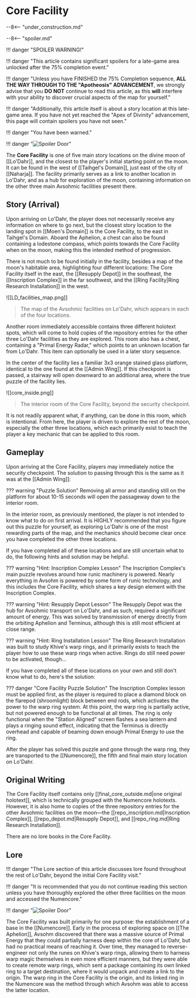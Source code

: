 # Core Facility

--8<-- "under_construction.md"

--8<-- "spoiler.md"

!!! danger "SPOILER WARNING!"

!!! danger "This article contains significant spoilers for a late-game area unlocked after the 75% completion event."

!!! danger "Unless you have FINISHED the 75% Completion sequence, **ALL THE WAY THROUGH TO THE "Apotheosis" ADVANCEMENT**, we strongly advise that you **DO NOT** continue to read this article, as this **will** interfere with your ability to discover crucial aspects of the map for yourself."

!!! danger "Additionally, this article itself is about a story location at this late-game area. If you have not yet reached the "Apex of Divinity" advancement, this page will contain spoilers you have not seen."

!!! danger "You have been warned."

!!! danger "![Spoiler Door](/assets/img/spoiler_door.png)"

The **Core Facility** is one of five main story locations on the divine moon of [[Lo'Dahr]], and the closest to the player's initial starting point on the moon. It can be found in the west of [[Taihgel's Domain]], just east of the city of [[Naharja]]. The facility primarily serves as a link to another location in Lo'Dahr, and as a hub for exploration of the moon, containing information on the other three main Avsohmic facilities present there.

## Story (Arrival)
Upon arriving on Lo'Dahr, the player does not necessarily receive any information on where to go next, but the closest story location to the landing spot in [[Moen's Domain]] is the Core Facility, to the east in Taihgel's Domain. Aboard the Aphelion, a chest can also be found containing a lodestone compass, which points towards the Core Facility when on the moon, making this the intended method of progression.

There is not much to be found initially in the facility, besides a map of the moon's habitable area, highlighting four different locations: The Core Facility itself in the east, the [[Resupply Depot]] in the southeast, the [[Inscription Complex]] in the far southwest, and the [[Ring Facility|Ring Research Installation]] in the west.

![[LD_facilities_map.png]]
> The map of the Avsohmic facilities on Lo'Dahr, which appears in each of the four locations.

Another room immediately accessible contains three different holotext spots, which will come to hold copies of the repository entries for the other three Lo'Dahr facilities as they are explored. This room also has a chest, containing a "Primal Energy Radar," which points to an unknown location far from Lo'Dahr. This item can optionally be used in a later story sequence.

In the center of the facility lies a familiar 3x3 orange stained glass platform, identical to the one found at the [[Admin Wing]]. If this checkpoint is passed, a stairway will open downward to an additional area, where the true puzzle of the facility lies. 

![[core_inside.png]]
> The interior room of the Core Facility, beyond the security checkpoint.

It is not readily apparent what, if anything, can be done in this room, which is intentional. From here, the player is driven to explore the rest of the moon, especially the other three locations, which each primarily exist to teach the player a key mechanic that can be applied to this room.

## Gameplay
Upon arriving at the Core Facility, players may immediately notice the security checkpoint. The solution to passing through this is the same as it was at the [[Admin Wing]]:

??? warning "Puzzle Solution"
    Removing all armor and standing still on the platform for about 10-15 seconds will open the passageway down to the interior room.

In the interior room, as previously mentioned, the player is not intended to know what to do on first arrival. It is HIGHLY recommended that you figure out this puzzle for yourself, as exploring Lo'Dahr is one of the most rewarding parts of the map, and the mechanics should become clear once you have completed the other three locations.

If you have completed all of these locations and are still uncertain what to do, the following hints and solution may be helpful.

??? warning "Hint: Inscription Complex Lesson"
    The Inscription Complex's main puzzle revolves around how runic machinery is powered. Nearly everything in Avsohm is powered by some form of runic technology, and this includes the Core Facility, which shares a key design element with the Inscription Complex.

??? warning "Hint: Resupply Depot Lesson"
    The Resupply Depot was the hub for Avsohmic transport on Lo'Dahr, and as such, required a significant amount of energy. This was solved by transmission of energy directly from the orbiting Aphelion and Terminus, although this is still most efficient at close range.

??? warning "Hint: Ring Installation Lesson"
    The Ring Research Installation was built to study Khive's warp rings, and it primarily exists to teach the player how to use these warp rings when active. Rings do still need power to be activated, though...

If you have completed all of these locations on your own and still don't know what to do, here's the solution:

??? danger "Core Facility Puzzle Solution"
    The Inscription Complex lesson must be applied first, as the player is required to place a diamond block on the flarepod (shroomlight) block between end rods, which activates the power to the warp ring system. At this point, the warp ring is partially active, but not powered enough to be functional at all times. The ring is only functional when the "Station Aligned" screen flashes a sea lantern and plays a ringing sound effect, indicating that the Terminus is directly overhead and capable of beaming down enough Primal Energy to use the ring.

After the player has solved this puzzle and gone through the warp ring, they are transported to the [[Numencore]], the fifth and final main story location on Lo'Dahr.

## Original Writing
The Core Facility itself contains only [[final_core_outside.md|one original holotext]], which is technically grouped with the Numencore holotexts. However, it is also home to copies of the three repository entries for the other Avsohmic facilities on the moon—the [[repo_inscription.md|Inscription Complex]], [[repo_depot.md|Resupply Depot]], and [[repo_ring.md|Ring Research Installation]].

There are no lore books in the Core Facility.

## Lore

!!! danger "The Lore section of this article discusses lore found throughout the rest of Lo'Dahr, beyond the initial Core Facility visit."

!!! danger "It is recommended that you do not continue reading this section unless you have thoroughly explored the other three facilities on the moon and accessed the Numencore."

!!! danger "![Spoiler Door](/assets/img/spoiler_door.png)"

The Core Facility was built primarily for one purpose: the establishment of a base in the [[Numencore]]. Early in the process of exploring space on [[The Aphelion]], Avsohm discovered that there was a massive source of Primal Energy that they could partially harness deep within the core of Lo'Dahr, but had no practical means of reaching it. Over time, they managed to reverse-engineer not only the runes on Khive's warp rings, allowing them to harness warp magic themselves in even more efficient manners, but they were able to create remote warp rings, which sent a package containing its own linked ring to a target destination, where it would unpack and create a link to the origin. The warp ring in the Core Facility is the origin, and its linked ring in the Numencore was the method through which Avsohm was able to access the latter location.

